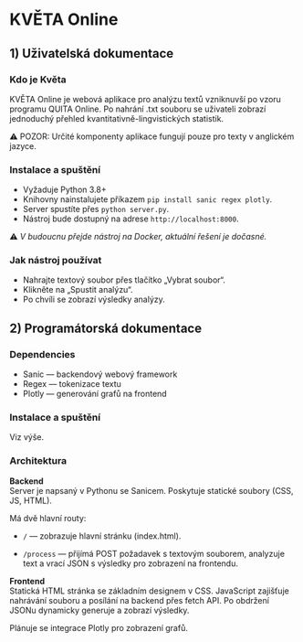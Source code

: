 # KVĚTA Online

## 1) Uživatelská dokumentace

### Kdo je Květa

KVĚTA Online je webová aplikace pro analýzu textů vzniknuvší po vzoru programu QUITA Online. Po nahrání .txt souboru se uživateli zobrazí jednoduchý přehled kvantitativně-lingvistických statistik.

⚠ POZOR: Určité komponenty aplikace fungují pouze pro texty v anglickém jazyce.

### Instalace a spuštění
- Vyžaduje Python 3.8+
- Knihovny nainstalujete příkazem `pip install sanic regex plotly`.
- Server spustíte přes `python server.py`.
- Nástroj bude dostupný na adrese `http://localhost:8000`.

⚠ *V budoucnu přejde nástroj na Docker, aktuální řešení je dočasné.*

### Jak nástroj používat

- Nahrajte textový soubor přes tlačítko „Vybrat soubor“.
- Klikněte na „Spustit analýzu“.
- Po chvíli se zobrazí výsledky analýzy.


## 2) Programátorská dokumentace

### Dependencies
- Sanic — backendový webový framework
- Regex — tokenizace textu
- Plotly — generování grafů na frontend

### Instalace a spuštění

Viz výše.

### Architektura

**Backend**  
Server je napsaný v Pythonu se Sanicem. Poskytuje statické soubory (CSS, JS, HTML).

Má dvě hlavní routy:

- `/` — zobrazuje hlavní stránku (index.html).

- `/process` — přijímá POST požadavek s textovým souborem, analyzuje text a vrací JSON s výsledky pro zobrazení na frontendu.

**Frontend**  
Statická HTML stránka se základním designem v CSS. JavaScript zajišťuje nahrávání souboru a posílání na backend přes fetch API. Po obdržení JSONu dynamicky generuje a zobrazí výsledky.

Plánuje se integrace Plotly pro zobrazení grafů.
